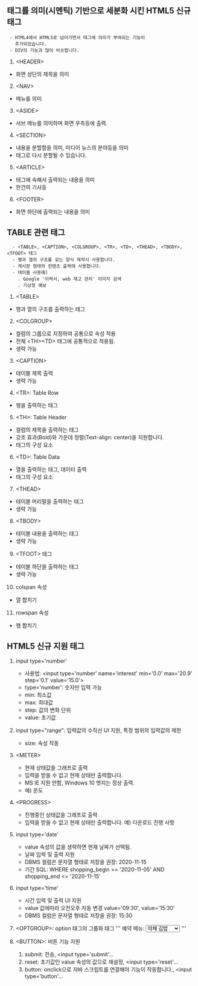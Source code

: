 ## <DIV> 태그를 의미(시멘틱) 기반으로 세분화 시킨 HTML5 신규 태그
     - HTML4에서 HTML5로 넘어가면서 태그에 의미가 부여되는 기능이
       추가되었습니다.
     - DIV의 기능과 많이 비슷합니다.

1. \<HEADER>
- 화면 상단의 제목을 의미
 
 
2. \<NAV>
- 메뉴를 의미
 
 
3. \<ASIDE>
- 서브 메뉴를 의미하며 화면 우측등에 출력.
    
  
4. \<SECTION>
- 내용을 분할함을 의미, 미디어 뉴스의 분야등을 의미 
- <SECTION> 태그로 다시 분할될 수 있습니다.
  
   
5. \<ARTICLE>
- <SECTION> 태그에 속해서 출력되는 내용을 의미
- 한건의 기사등
 
 
6. \<FOOTER>
- 화면 하단에 출력되는 내용을 의미
  
## TABLE 관련 태그
      - <TABLE>, <CAPTION>, <COLGROUP>, <TR>, <TD>, <THEAD>, <TBODY>, <TFOOT> 태그
      - 행과 열의 구조를 갖는 양식 제작시 사용합니다.
      - 게시판 형태의 컨텐츠 출력에 사용합니다.
      - 테이블 사용예)
        . Google '이력서, web 재고 관리' 이미지 검색
        . 기상청 예보 
 
 
1. \<TABLE>
- 행과 열의 구조를 출력하는 태그


2. \<COLGROUP>
- 컬럼의 그룹으로 지정하여 공통으로 속성 적용
- 전체 \<TH>\<TD> 태그에 공통적으로 적용됨.
- 생략 가능 
 

3. \<CAPTION>
- 테이블 제목 출력
- 생략 가능

 
4. \<TR>: Table Row
- 행을 출력하는 태그
 
 
5. \<TH>: Table Header
- 컬럼의 제목을 출력하는 태그
- 강조 효과(Bold)와 가운데 정렬(Text-align: center)을 지원합니다.
- <TR> 태그의 구성 요소
 
  
6. \<TD>: Table Data
- 열을 출력하는 태그, 데이터 출력
- <TR> 태그의 구성 요소
 
 
7. \<THEAD>
- 테이블 머리말을 출력하는 태그
- 생략 가능
 
 
8. \<TBODY>
- 테이블 내용을 출력하는 태그
- 생략 가능
 
 
9. \<TFOOT> 태그
- 테이블 하단을 출력하는 태그
- 생략 가능
 
 
10. colspan 속성
- 열 합치기


11. rowspan 속성
- 행 합치기
  
## HTML5 신규 지원 태그
1. input type='number'
    - 사용법: \<input type='number' name='interest' min='0.0' max='20.9' step='0.1' value='15.0'>
    - type='number': 숫자만 입력 가능
    - min: 최소값
    - max: 최대값
    - step: 값의 변화 단위
    - value: 초기값
 
 
2. input type="range": 입력값의 수직선 UI 지원, 특정 범위의 입력값의 제한
   - size: 속성 작동
 
 
3. \<METER>
   - 현재 상태값을 그래프로 출력
   - 입력을 받을 수 없고 현재 상태만 출력합니다.
   - MS IE 지원 안함, Windows 10 엣지는 정상 출력.
   - 예) 온도
     
  
4. \<PROGRESS>
   - 진행중인 상태값을 그래프로 출력
   - 입력을 받을 수 없고 현재 상태만 출력합니다.
    예) 다운로드 진행 사항  
 
 
5. input type='date'
   - value 속성의 값을 생략하면 현재 날짜가 선택됨.
   - 날짜 입력 및 출력 지원
   - DBMS 컬럼은 문자열 형태로 저장을 권장: 2020-11-15
   - 기간 SQL: WHERE shopping_begin >= '2020-11-05' AND shopping_end <= '2020-11-15'
 
 
6. input type='time'
   - 시간 입력 및 출력 UI 지원
   - value 값에따라 오전오후 자동 변경 value='09:30',  value='15:30'
   - DBMS 컬럼은 문자열 형태로 저장을 권장: 15:30
 
 
7. \<OPTGROUP>: option 태그의 그룹화 태그
    '''<label>
      예약 메뉴:
      <select name="food">
        <optgroup label="김밥류">
          <option value='야채 김밥'>야채 김밥</option>
          <option value='참치 김밥'>참치 김밥</option>
          <option value='김치 김밥'>김치 김밥</option>
        </optgroup>
        <optgroup label="면류">
          <option value='라면'>라면</option>
          <option value='짬뽕라면'>짬뽕라면</option>
          <option value='해물라면'>해물라면</option>
        </optgroup>
        <optgroup label="밥">
          <option value='김치찌게'>김치찌게</option>
          <option value='참치찌게'>참치찌게</option>
          <option value='부대찌게'>부대찌게</option>
        </optgroup>
      </select>
    </label>'''
 
 
8. \<BUTTON>: 버튼 기능 지원
   1) submit: 전송, <input type='submit'...
   2) reset: 초기값인 value 속성의 값으로 재설정, <input type='reset'...
   3) button: onclick으로 자바 스크립트를 연결해야 기능이 작동합니다., <input type='button'...
